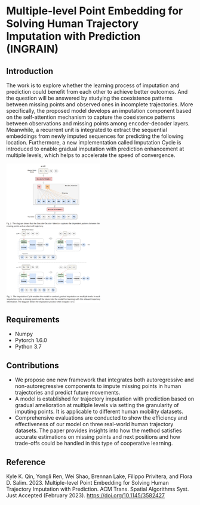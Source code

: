 # Multiple-level Point Embedding for Solving Human Trajectory Imputation with Prediction (INGRAIN)
## Introduction
The work is to explore whether the learning process of imputation and prediction could benefit from each other to
achieve better outcomes. And the question will be answered by studying the coexistence patterns between
missing points and observed ones in incomplete trajectories. More specifically, the proposed model develops
an imputation component based on the self-attention mechanism to capture the coexistence patterns between
observations and missing points among encoder-decoder layers. Meanwhile, a recurrent unit is integrated
to extract the sequential embeddings from newly imputed sequences for predicting the following location.
Furthermore, a new implementation called Imputation Cycle is introduced to enable gradual imputation
with prediction enhancement at multiple levels, which helps to accelerate the speed of convergence. 


<img decoding="async" src="https://raw.githubusercontent.com/KaiQinChi/Imputation-pred-INGRAIN/main/output/fig1.png" width="50%">


<img decoding="async" src="https://raw.githubusercontent.com/KaiQinChi/Imputation-pred-INGRAIN/main/output/fig2.png" width="50%">

## Requirements
- Numpy
- Pytorch 1.6.0
- Python 3.7

## Contributions
* We propose one new framework that integrates both autoregressive and non-autoregressive components to impute missing points in human trajectories and predict future movements.
* A model is established for trajectory imputation with prediction based on gradual amelioration at multiple levels via setting the granularity of imputing points. It is applicable to different human mobility datasets.
* Comprehensive evaluations are conducted to show the efficiency and effectiveness of our model on three real-world human trajectory datasets. The paper provides insights into how the method satisfies accurate estimations on missing points and next positions and how trade-offs could be handled in this type of cooperative learning.

## Reference
Kyle K. Qin, Yongli Ren, Wei Shao, Brennan Lake, Filippo Privitera, and Flora D. Salim. 2023. Multiple-level Point Embedding for Solving Human Trajectory Imputation with Prediction. ACM Trans. Spatial Algorithms Syst. Just Accepted (February 2023). https://doi.org/10.1145/3582427

